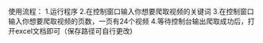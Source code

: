 使用流程：
1.运行程序
2.在控制窗口输入你想要爬取视频的关键词
3.在控制窗口输入你想要爬取视频的页数，一页有24个视频
4.等待控制台输出爬取成功后，打开excel文档即可（保存路径可自行更改)
